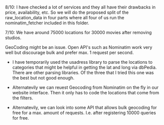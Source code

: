 8/10: I have checked a lot of services and they all have their drawbacks in price, availability, etc. So we will do the proposed split of the raw_location_data in four parts where all four of us run the nominatim_fetcher included in this folder.

7/10: We have around 75000 locations for 30000 movies after removing studios.

GeoCoding might be an issue. Open API's such as Nominatim work very well but discourage bulk and prefer max. 1 request per second.

- I have temporarily used the usadress library to parse the locations to categories that might be helpful in getting the lat and long via dbPedia. There are other parsing libraries. Of the three that I tried this one was the best but not good enough.

- Alternatevily we can reuest Geocoding from Nominatim on the fly in our website interface. Then it only has to code the locations that come from the filters.

- Alternatevily, we can look into some API that allows bulk geocoding for free for a max. amount of requests. I.e. after registering 10000 queries for free.

